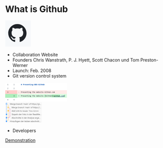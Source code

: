 # What is Github

![GitHub Logo](pictures/image-6.png)

* Collaboration Website
* Founders Chris Wanstrath, P. J. Hyett, Scott Chacon und Tom Preston-Werner
* Launch: Feb. 2008
* Git version control system  

![div view with git](<pictures/image-5 (Benutzerdefiniert).png>)  
![alt text](<pictures/image-7 (Benutzerdefiniert).png>)

* Developers

[Demonstration](./Demo.md)
